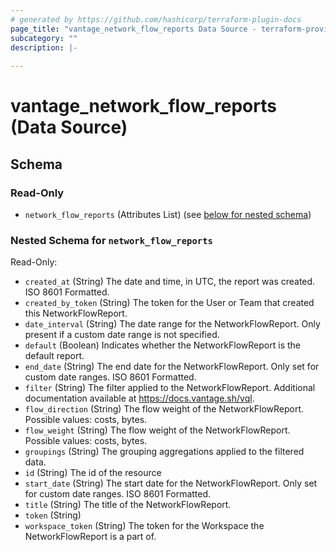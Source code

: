 ```yaml
---
# generated by https://github.com/hashicorp/terraform-plugin-docs
page_title: "vantage_network_flow_reports Data Source - terraform-provider-vantage"
subcategory: ""
description: |-
  
---
```


# vantage_network_flow_reports (Data Source)





<!-- schema generated by tfplugindocs -->
## Schema

### Read-Only

- `network_flow_reports` (Attributes List) (see [below for nested schema](#nestedatt--network_flow_reports))

<a id="nestedatt--network_flow_reports"></a>
### Nested Schema for `network_flow_reports`

Read-Only:

- `created_at` (String) The date and time, in UTC, the report was created. ISO 8601 Formatted.
- `created_by_token` (String) The token for the User or Team that created this NetworkFlowReport.
- `date_interval` (String) The date range for the NetworkFlowReport. Only present if a custom date range is not specified.
- `default` (Boolean) Indicates whether the NetworkFlowReport is the default report.
- `end_date` (String) The end date for the NetworkFlowReport. Only set for custom date ranges. ISO 8601 Formatted.
- `filter` (String) The filter applied to the NetworkFlowReport. Additional documentation available at https://docs.vantage.sh/vql.
- `flow_direction` (String) The flow weight of the NetworkFlowReport. Possible values: costs, bytes.
- `flow_weight` (String) The flow weight of the NetworkFlowReport. Possible values: costs, bytes.
- `groupings` (String) The grouping aggregations applied to the filtered data.
- `id` (String) The id of the resource
- `start_date` (String) The start date for the NetworkFlowReport. Only set for custom date ranges. ISO 8601 Formatted.
- `title` (String) The title of the NetworkFlowReport.
- `token` (String)
- `workspace_token` (String) The token for the Workspace the NetworkFlowReport is a part of.


